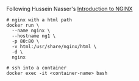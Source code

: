 Following Hussein Nasser's [Introduction to NGINX](https://www.udemy.com/course/nginx-crash-course/)

```
# nginx with a html path
docker run \
  --name nginx \
  --hostname ng1 \
  -p 80:80 \
  -v html:/usr/share/nginx/html \
  -d \
  nginx

# ssh into a container
docker exec -it <container-name> bash
```